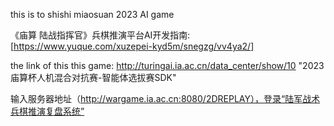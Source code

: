 this is to shishi miaosuan 2023 AI game

《庙算 陆战指挥官》兵棋推演平台AI开发指南: \[<https://www.yuque.com/xuzepei-kyd5m/snegzg/vv4ya2/>]

the link of this this game: http://turingai.ia.ac.cn/data_center/show/10
"2023庙算杯人机混合对抗赛-智能体选拔赛SDK"

输入服务器地址（http://wargame.ia.ac.cn:8080/2DREPLAY），登录“陆军战术兵棋推演复盘系统”